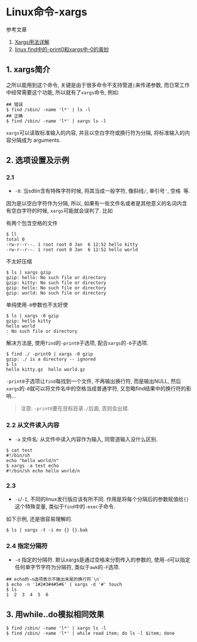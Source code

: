 # Linux命令-xargs

参考文章

1. [Xargs用法详解](http://blog.csdn.net/zhangfn2011/article/details/6776925)
2. [linux find中的-print0和xargs中-0的奥妙](http://www.jb51.net/LINUXjishu/205761.html)

## 1. xargs简介

之所以能用到这个命令, 关键是由于很多命令不支持管道`|`来传递参数, 而日常工作中经常需要这个功能, 所以就有了`xargs`命令, 例如: 

```
## 错误
$ find /sbin/ -name 'l*' | ls -l
## 正确
$ find /sbin/ -name 'l*' | xargs ls -l
```

`xargs`可以读取标准输入的内容, 并且以空白字符或换行符为分隔, 将标准输入的内容分隔成为 arguments. 

## 2. 选项设置及示例

### 2.1 

- `-0`: 当sdtin含有特殊字符时候, 将其当成一般字符, 像斜线`/`, 单引号`'`, 空格` `等.

因为是以空白字符作为分隔, 所以, 如果有一些文件名或者是其他意义的名词内含有空白字符的时候, `xargs`可能就会误判了. 比如

有两个包含空格的文件

```
$ ll
total 0
-rw-r--r--. 1 root root 0 Jan  6 12:52 hello kitty
-rw-r--r--. 1 root root 0 Jan  6 12:52 hello world
```

不太好压缩

```
$ ls | xargs gzip
gzip: hello: No such file or directory
gzip: kitty: No such file or directory
gzip: hello: No such file or directory
gzip: world: No such file or directory
```

单纯使用`-0`参数也不太好使

```
$ ls | xargs -0 gzip
gzip: hello kitty
hello world
: No such file or directory
```

解决方法是, 使用`find`的`-print0`子选项, 配合`xargs`的`-0`子选项.

```
$ find ./ -print0 | xargs -0 gzip
gzip: ./ is a directory -- ignored
$ ls
hello kitty.gz  hello world.gz
```

`-print0`子选项让`find`每找到一个文件, 不再输出换行符, 而是输出NULL, 然后`xargs`的`-0`就可以将文件名中的空格当成普通字符, 又忽略find结果中的换行符的影响...

> 注意: `-print0`要在目标目录`./`后面, 否则会出错.

### 2.2 从文件读入内容

- `-a` 文件名: 从文件中读入内容作为输入, 同管道输入没什么区别.

```
$ cat test 
#!/bin/sh
echo "hello world/n"
$ xargs -a test echo
#!/bin/sh echo hello world/n
```

### 2.3

- `-i`/`-I`, 不同的linux发行版应该有所不同. 作用是将每个分隔后的参数赋值给`{}`这个特殊变量, 类似于`find`中的`-exec`子命令.

如下示例, 还是很容易理解的.

```
$ ls | xargs -t -i mv {} {}.bak
```

### 2.4 指定分隔符

- `-d` 指定的分隔符. 默认xargs是通过空格来分割传入的参数的, 使用`-d`可以指定任何单字节字符为分隔符, 类似于`awk`的`-F`选项.

```
## echo的-n选项表示不输出末尾的换行符`\n`
$ echo -n '1#2#3#4#5#6' | xargs -d '#' touch
$ ls
1  2  3  4  5  6 
```

## 3. 用while..do模拟相同效果

```
$ find /sbin/ -name 'l*' | xargs ls -l
$ find /sbin/ -name 'l*' | while read item; do ls -l $item; done
```
